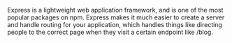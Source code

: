Express is a lightweight web application framework, and is one of the most popular packages on npm. Express makes it much easier to create a server and handle routing for your application, which handles things like directing people to the correct page when they visit a certain endpoint like /blog.